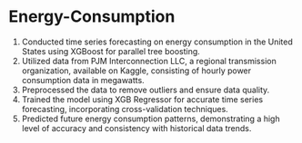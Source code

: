 # Energy-Consumption
1. Conducted time series forecasting on energy consumption in the United States using XGBoost for parallel tree boosting.
2. Utilized data from PJM Interconnection LLC, a regional transmission organization, available on Kaggle, consisting of hourly power consumption data in megawatts.
3. Preprocessed the data to remove outliers and ensure data quality.
4. Trained the model using XGB Regressor for accurate time series forecasting, incorporating cross-validation techniques.
5. Predicted future energy consumption patterns, demonstrating a high level of accuracy and consistency with historical data trends.
